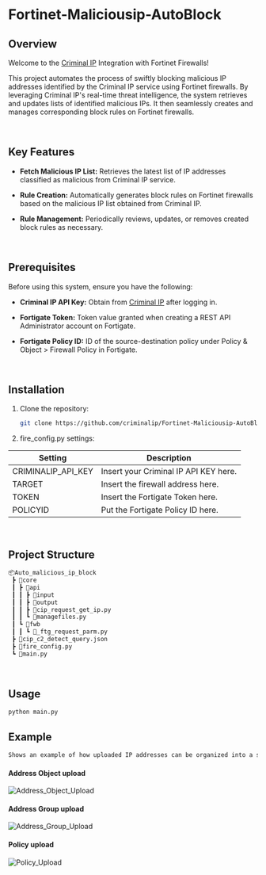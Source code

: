 # Fortinet-Maliciousip-AutoBlock

## Overview

Welcome to the [Criminal IP](https://criminalip.io) Integration with Fortinet Firewalls! 

This project automates the process of swiftly blocking malicious IP addresses identified by the Criminal IP service using Fortinet firewalls. By leveraging Criminal IP's real-time threat intelligence, the system retrieves and updates lists of identified malicious IPs. It then seamlessly creates and manages corresponding block rules on Fortinet firewalls.


</br>

## Key Features

- **Fetch Malicious IP List:** Retrieves the latest list of IP addresses classified as malicious from Criminal IP service.
   
- **Rule Creation:** Automatically generates block rules on Fortinet firewalls based on the malicious IP list obtained from Criminal IP.
   
- **Rule Management:** Periodically reviews, updates, or removes created block rules as necessary.

</br>

## Prerequisites

Before using this system, ensure you have the following:

- **Criminal IP API Key:** Obtain from [Criminal IP](https://www.criminalip.io/mypage/information) after logging in.
  
- **Fortigate Token:** Token value granted when creating a REST API Administrator account on Fortigate.
  
- **Fortigate Policy ID:** ID of the source-destination policy under Policy & Object > Firewall Policy in Fortigate.

</br>

## Installation

1. Clone the repository:
   ```bash
   git clone https://github.com/criminalip/Fortinet-Maliciousip-AutoBlock.git
	```
2. fire_config.py settings:

| Setting             | Description                                     |
|---------------------|-------------------------------------------------|
| CRIMINALIP_API_KEY  | Insert your Criminal IP API KEY here.           |
| TARGET              | Insert the firewall address here.                |
| TOKEN               | Insert the Fortigate Token here.                 |
| POLICYID            | Put the Fortigate Policy ID here.                |

</br>

## Project Structure
```bash
📦Auto_malicious_ip_block
 ┣ 📂core
 ┃ ┣ 📂api
 ┃ ┃ ┣ 📂input
 ┃ ┃ ┣ 📂output
 ┃ ┃ ┣ 📜cip_request_get_ip.py
 ┃ ┃ ┗ 📜managefiles.py
 ┃ ┗ 📂fwb
 ┃ ┃ ┗ 📜_ftg_request_parm.py
 ┣ 📜cip_c2_detect_query.json
 ┣ 📜fire_config.py
 ┗ 📜main.py
```
</br>

## Usage
``` bash
python main.py
```

## Example
``` bash
Shows an example of how uploaded IP addresses can be organized into a single group, and how to manage the particular group by date and policy.
```

#### Address Object upload
![Address_Object_Upload](https://github.com/user-attachments/assets/3c96a9bf-ce02-4d5d-99d1-69eea06e001e)

#### Address Group upload
![Address_Group_Upload](https://github.com/user-attachments/assets/7c337bb6-b64e-46f0-b0ae-53c4ce5b7a32)

#### Policy upload
![Policy_Upload](https://github.com/user-attachments/assets/f1d0fc58-5314-4c37-8ab5-908b52c1de8b)

